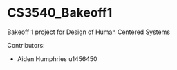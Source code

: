 # CS3540_Bakeoff1
Bakeoff 1 project for Design of Human Centered Systems

Contributors:
-   Aiden Humphries u1456450